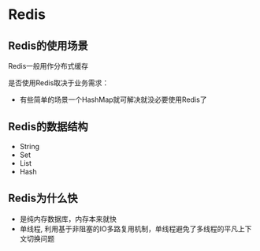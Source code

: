 # Redis

## Redis的使用场景

Redis一般用作分布式缓存

是否使用Redis取决于业务需求：
* 有些简单的场景一个HashMap就可解决就没必要使用Redis了

## Redis的数据结构

- String
- Set
- List
- Hash

## Redis为什么快
- 是纯内存数据库，内存本来就快
- 单线程, 利用基于非阻塞的IO多路复用机制，单线程避免了多线程的平凡上下文切换问题

